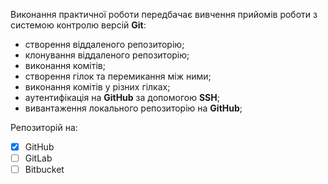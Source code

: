 Виконання практичної роботи передбачає вивчення прийомів роботи з системою контролю версій **Git**:

* cтворення віддаленого репозиторію;
* клонування віддаленого репозиторію;
* виконання комітів;
* створення гілок та перемикання між ними;
* виконання комітів у різних гілках;
* аутентифікація на **GitHub** за допомогою **SSH**;
* вивантаження локального репозиторію на **GitHub**;

Репозиторій на:

- [X] GitHub
- [ ] GitLab
- [ ] Bitbucket

